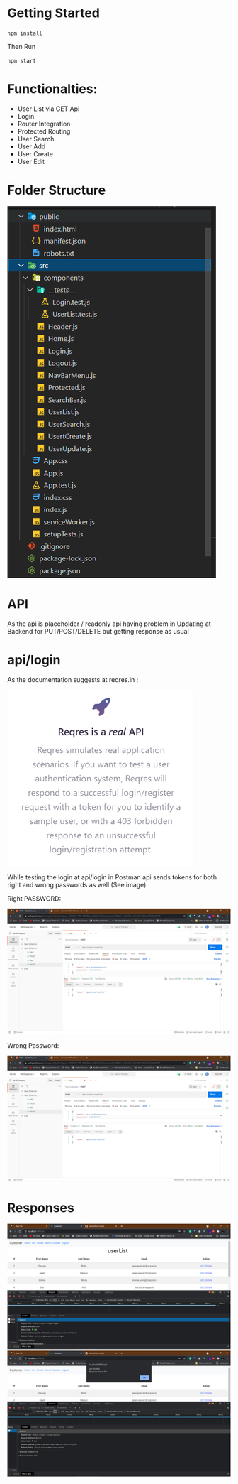 # Getting Started 

`npm install`

Then Run

`npm start`

# Functionalties:
  - User List via GET Api
  - Login 
  - Router Integration
  - Protected Routing
  - User Search
  - User Add
  - User Create
  - User Edit

# Folder Structure

<img src="https://raw.githubusercontent.com/iamirulofficial/mockapi-reqres-dot-in_TruckX_assignment/main/docs/6.PNG?token=ALKGGCTFZTJ6CKNT5IPKBLLAPMPYA" />

# API
As the api is placeholder / readonly api having problem in Updating at Backend for PUT/POST/DELETE but getting response as usual

# api/login

As the documentation suggests at reqres.in :

<img src="https://raw.githubusercontent.com/iamirulofficial/mockapi-reqres-dot-in_TruckX_assignment/main/docs/5.PNG?token=ALKGGCTIFDDSIMXS6FSZNN3APMMV4" />

While testing the login at api/login in Postman api sends tokens for both right and wrong passwords as well (See image)

Right PASSWORD: 

<img src = "https://raw.githubusercontent.com/iamirulofficial/mockapi-reqres-dot-in_TruckX_assignment/main/docs/1.png?token=ALKGGCUGVKOEVTZEUL7AEQTAPMOBE" />

Wrong Password:

<img src="https://raw.githubusercontent.com/iamirulofficial/mockapi-reqres-dot-in_TruckX_assignment/main/docs/2.png?token=ALKGGCVM3LRLPE3FDFV4I63APMN6A" />

# Responses

<img src="https://raw.githubusercontent.com/iamirulofficial/mockapi-reqres-dot-in_TruckX_assignment/main/docs/3.png?token=ALKGGCQJC3ZR47POI32SYY3APMOKG" />

<img src="https://raw.githubusercontent.com/iamirulofficial/mockapi-reqres-dot-in_TruckX_assignment/main/docs/4.png?token=ALKGGCXLVRYN7GNINMMPIJTAPMOOC" />
